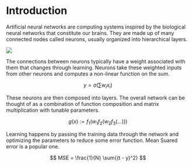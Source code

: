 # Introduction

Artificial neural networks are computing systems inspired by the biological neural networks that constitute our brains. They are made up of many connected nodes called neurons, usually organized into hierarchical layers.

![](../images/intro-nn.svg)

The connections between neurons typically have a weight associated with them that changes through learning. Neurons take these weighted inputs from other neurons and computes a non-linear function on the sum.

$$
y = \sigma(\sum{w_i x_i})
$$

These neurons are then composed into layers. The overall network can be thought of as a combination of function composition and matrix multiplication with tunable parameters.

$$
g(x) := f_1  (w_1 f_2(w_2 f_3 (...)))
$$

Learning happens by passing the training data through the network and optimizing the parameters to reduce some error function. Mean Suared error is a popular one.

$$
MSE = \frac{1}{N} \sum{(t - y)^2}
$$